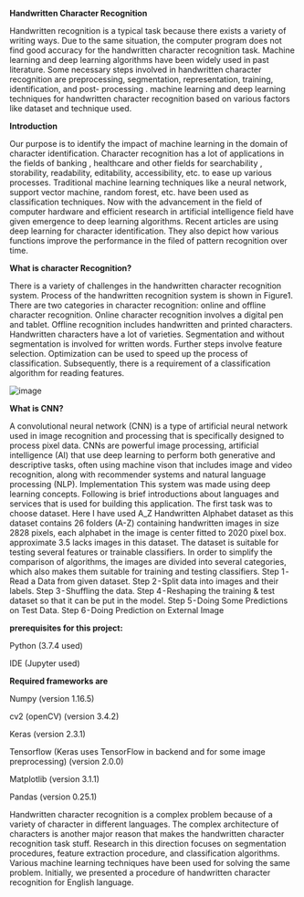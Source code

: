 **Handwritten Character Recognition**

Handwritten recognition is a typical task because there exists a variety of writing ways. Due to the same situation, the computer program does not find good accuracy for the handwritten character recognition task. Machine learning and deep learning algorithms have been widely used in past literature. Some necessary steps involved in handwritten character recognition are preprocessing, segmentation, representation, training, identification, and post- processing . machine learning and deep learning techniques for handwritten character recognition based on various factors like dataset and technique used.

**Introduction**

Our purpose is to identify the impact of machine learning in the domain of character identification. Character recognition has a lot of applications in the
fields of banking , healthcare and other fields for searchability , storability, readability, editability, accessibility, etc. to ease up various processes. Traditional machine learning techniques like a neural network, support vector machine, random forest, etc. have been used as classification techniques. Now with the advancement in the field of computer hardware and efficient research in artificial intelligence field have given emergence to deep learning algorithms. Recent articles are using deep learning for character identification. They also depict how various functions improve the performance in the filed of pattern recognition over time.

**What is character Recognition?**

There is a variety of challenges in the handwritten character recognition system. Process of the handwritten recognition system is shown in Figure1. There are two categories in character recognition: online and offline character recognition. Online character recognition involves a digital pen and tablet. Offline recognition includes handwritten and printed characters. Handwritten characters have a lot of varieties. Segmentation and without
segmentation is involved for written words. Further steps involve feature selection. Optimization can be used to speed up the process of classification. Subsequently, there is a requirement of a classification algorithm for reading features.

![image](https://user-images.githubusercontent.com/69593978/163765956-550dec67-14c9-4849-b0e5-2cc109cda056.png)

**What is CNN?**

A convolutional neural network (CNN) is a type of artificial neural network used in image recognition and processing that is specifically designed to process pixel data.
CNNs are powerful image processing, artificial intelligence (AI) that use deep learning to perform both generative and descriptive tasks, often using machine vison that includes image and video recognition, along with recommender systems and natural language processing (NLP).
Implementation
This system was made using deep learning concepts. Following is brief introductions about languages and services that is used for building this application.
The first task was to choose dataset. Here I have used A_Z Handwritten Alphabet dataset as this dataset contains 26 folders (A-Z) containing handwritten images in size 2828 pixels, each alphabet in the image is center fitted to 2020 pixel box. approximate 3.5 lacks images in this dataset. The dataset is suitable for testing several features or trainable classifiers. In order to simplify the comparison of algorithms, the images are divided into several categories, which also makes them suitable for training and testing classifiers.
Step 1 - Read a Data from given dataset.
Step 2 - Split data into images and their labels.
Step 3 - Shuffling the data.
Step 4 - Reshaping the training & test dataset so that it can be put in the model.
Step 5 - Doing Some Predictions on Test Data.
Step 6 - Doing Prediction on External Image

**prerequisites for this project:**

Python (3.7.4 used)

IDE (Jupyter used)

**Required frameworks are**

Numpy (version 1.16.5)

cv2 (openCV) (version 3.4.2)

Keras (version 2.3.1)

Tensorflow (Keras uses TensorFlow in backend and for some image preprocessing) (version 2.0.0)

Matplotlib (version 3.1.1)

Pandas (version 0.25.1)


Handwritten character recognition is a complex problem because of a variety of character in different languages. The complex architecture of characters is another major reason that makes the handwritten character recognition task stuff. Research in this direction focuses on segmentation procedures, feature extraction procedure, and classification algorithms. Various machine learning techniques have been used for solving the same problem. Initially, we presented a procedure of handwritten character recognition for English language.
